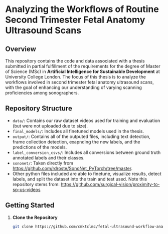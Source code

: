 # Analyzing the Workflows of Routine Second Trimester Fetal Anatomy Ultrasound Scans

## Overview

This repository contains the code and data associated with a thesis submitted in partial fulfillment of the requirements for the degree of Master of Science (MSc) in **Artificial Intelligence for Sustainable Development** at University College London. The focus of this thesis is to analyze the workflows involved in second trimester fetal anatomy ultrasound scans, with the goal of enhancing our understanding of varying scanning proficiencies among sonographers.

## Repository Structure

- `data/`: Contains our raw dataset videos used for training and evaluation (but were not uploaded due to size).
- `final_models/`: Includes all finetuned models used in the thesis.
- `output/`: Contains all of the outputed files, including text detection, frame collection detection, exapnding the new labels, and the predictions of the models.
- `label_conversion_csvs/`: Includes all conversions between ground truth annotated labels and their classes.
- `sononet/`: Taken directly from https://github.com/rdroste/SonoNet_PyTorch/tree/master.
- Other python files included are able to finetune, visualize results, detect labels, and split the dataset into the train and test used.
Note this repository stems from: https://github.com/surgical-vision/proximity-to-sp-us-videos

## Getting Started

1. **Clone the Repository**

   ```bash
   git clone https://github.com/cmktclmc/fetal-ultrasound-workflow-analysis.git](https://github.com/cmktclmc/Analyzing-WFs-of-Fetal-US-Scans/
